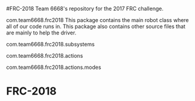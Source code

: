 #FRC-2018
Team 6668's repository for the 2017 FRC challenge. 

com.team6668.frc2018
This package contains the main robot class where all of our code runs in. This package also contains other source files that are mainly to help the driver.

com.team6668.frc2018.subsystems

com.team6668.frc2018.actions

com.team6668.frc2018.actions.modes



# FRC-2018
